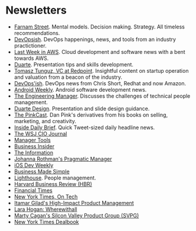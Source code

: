 # Newsletters
- [Farnam Street](https://fs.blog/). Mental models. Decision making. Strategy. All timeless recommendations.
- [DevOpsish](https://devopsish.com/). DevOps happenings, news, and tools from an industry practictioner.
- [Last Week in AWS](https://www.lastweekinaws.com/). Cloud development and software news with a bent towards AWS.
- [Duarte](https://www.duarte.com/presentation-skills-resources/). Presentation tips and skills development.
- [Tomasz Tunguz, VC at Redpoint](https://tomtunguz.com/). Insightful content on startup operation and valuation from a beacon of the industry.
- [DevOps'ish](https://devopsish.com/). DevOps news from Chris Short, Redhat and now Amazon.
- [Android Weekly](https://androidweekly.net/). Android software development news.
- [The Engineering Manager](https://theengineeringmanager.substack.com/). Discusses the challenges of technical people management.
- [Duarte Design](https://www.duarte.com/nancy-newsletter/). Presentation and slide design guidance.
- [The PinkCast](https://www.danpink.com/pinkcast/). Dan Pink's derivatives from his books on selling, marketing, and creativity.
- [Inside Daily Brief](https://inside.com/daily). Quick Tweet-sized daily headline news.
- [The WSJ CIO Journal](https://www.wsj.com/news/cio-journal)
- [Manager Tools](https://www.manager-tools.com/products/personal-license)
- [Business Insider](https://www.businessinsider.com/news)
- [The Information](https://www.theinformation.com/newsletters)
- [Johanna Rothman's Pragmatic Manager](https://www.jrothman.com/pragmaticmanager/)
- [iOS Dev Weekly](https://iosdevweekly.com/)
- [Business Made Simple](https://businessmadesimple.com/daily/)
- [Lighthouse](https://getlighthouse.com/blog/). People management.
- [Harvard Business Review (HBR)](https://hbr.org/email-newsletters)
- [Financial Times](https://www.ft.com/)
- [New York Times, On Tech](https://www.nytimes.com/newsletters/on-tech)
- [Itamar Gilad's High-Impact Product Management](https://itamargilad.com/newsletter/)
- [Lara Hogan: Wherewithall](https://wherewithall.com/lara/)
- [Marty Cagan's Silcon Valley Product Group (SVPG)](https://www.svpg.com/articles/)
- [New York Times Dealbook](https://www.nytimes.com/section/business/dealbook)
